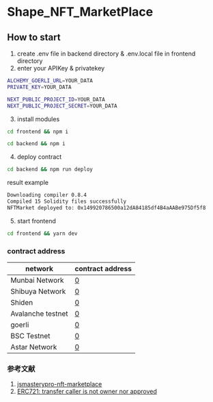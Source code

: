 # Shape_NFT_MarketPlace

## How to start

1. create .env file in backend directory & .env.local file in frontend directory
2. enter your APIKey & privatekey

```zsh
ALCHEMY_GOERLI_URL=YOUR_DATA
PRIVATE_KEY=YOUR_DATA
```

```zsh
NEXT_PUBLIC_PROJECT_ID=YOUR_DATA
NEXT_PUBLIC_PROJECT_SECRET=YOUR_DATA
```

3. install modules

```zsh
cd frontend && npm i
```

```zsh
cd backend && npm i
```

4. deploy contract

```zsh
cd backend && npm run deploy
```

result example

```zsh
Downloading compiler 0.8.4
Compiled 15 Solidity files successfully
NFTMarket deployed to: 0x149920786500a12dA84185df4B4aAABe975Df5f8
```

5. start frontend

```zsh
cd frontend && yarn dev
```

### contract address

| network           | contract address                             |
| ----------------- | -------------------------------------------- |
| Munbai Network    | [0](https://mumbai.polygonscan.com/address/) |
| Shibuya Network   | [0](https://blockscout.com/shibuya/address/) |
| Shiden            | [0](https://blockscout.com/shiden/address/)  |
| Avalanche testnet | [0](https://testnet.snowtrace.io/address/)   |
| goerli            | [0](https://goerli.etherscan.io/address/)    |
| BSC Testnet       | [0](https://testnet.bscscan.com/address/)    |
| Astar Network     | [0](https://blockscout.com/astar/address/)   |

### 参考文献

1. [jsmasterypro-nft-marketplace](https://gitfront.io/r/user-6930330/yQ8XwQZYNAat/jsmasterypro-nft-marketplace/)
2. [ERC721: transfer caller is not owner nor approved](https://stackoverflow.com/questions/69302320/erc721-transfer-caller-is-not-owner-nor-approved)
